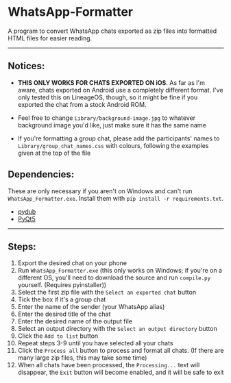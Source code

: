 # WhatsApp-Formatter

A program to convert WhatsApp chats exported as zip files into formatted HTML files for easier reading.

---

## Notices:
- **THIS ONLY WORKS FOR CHATS EXPORTED ON iOS**. As far as I'm aware, chats exported on Android use a completely different format. I've only tested this on LineageOS, though, so it might be fine if you exported the chat from a stock Android ROM.

- Feel free to change `Library/background-image.jpg` to whatever background image you'd like, just make sure it has the same name
- If you're formatting a group chat, please add the participants' names to `Library/group_chat_names.css` with colours, following the examples given at the top of the file

## Dependencies:
These are only necessary if you aren't on Windows and can't run `WhatsApp_Formatter.exe`. Install them with `pip install -r requirements.txt`.
- [pydub](https://pypi.org/project/pydub/)
- [PyQt5](https://pypi.org/project/PyQt5/)

---

## Steps:

1. Export the desired chat on your phone
2. Run `WhatsApp_Formatter.exe` (this only works on Windows; if you're on a different OS, you'll need to download the source and run `compile.py` yourself. (Requires pyinstaller))
3. Select the first zip file with the `Select an exported chat` button
4. Tick the box if it's a group chat
5. Enter the name of the sender (your WhatsApp alias)
6. Enter the desired title of the chat
7. Enter the desired name of the output file
8. Select an output directory with the `Select an output directory` button
9. Click the `Add to list` button
10. Repeat steps 3-9 until you have selected all your chats
11. Click the `Process all` button to process and format all chats. (If there are many large zip files, this may take some time)
12. When all chats have been processed, the `Processing...` text will disappear, the `Exit` button will become enabled, and it will be safe to exit
